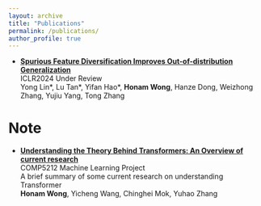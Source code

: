 ```yaml
---
layout: archive
title: "Publications"
permalink: /publications/
author_profile: true
---
```


- [**Spurious Feature Diversification Improves Out-of-distribution Generalization**](https://arxiv.org/pdf/2309.17230.pdf)
 <br /> ICLR2024 Under Review
 <br /> Yong Lin*, Lu Tan\*, Yifan Hao\*, **Honam Wong**, Hanze Dong, Weizhong Zhang, Yujiu Yang, Tong Zhang

Note
======
- [**Understanding the Theory Behind Transformers: An Overview of current research**](https://matheart.github.io/files/comp5212.pdf)
<br /> COMP5212 Machine Learning Project
<br /> A brief summary of some current research on understanding Transformer
<br /> **Honam Wong**, Yicheng Wang, Chinghei Mok, Yuhao Zhang